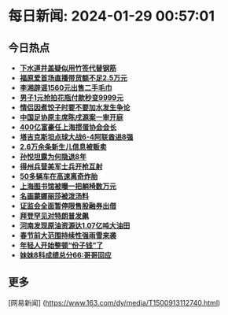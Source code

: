 
# 每日新闻: 2024-01-29 00:57:01
## 今日热点

- **[下水道井盖疑似用竹签代替钢筋](https://www.163.com/search?keyword=%E4%B8%8B%E6%B0%B4%E9%81%93%E4%BA%95%E7%9B%96%E7%96%91%E4%BC%BC%E7%94%A8%E7%AB%B9%E7%AD%BE%E4%BB%A3%E6%9B%BF%E9%92%A2%E7%AD%8B)**
- **[福原爱首场直播带货额不足2.5万元](https://www.163.com/search?keyword=%E7%A6%8F%E5%8E%9F%E7%88%B1%E9%A6%96%E5%9C%BA%E7%9B%B4%E6%92%AD%E5%B8%A6%E8%B4%A7%E9%A2%9D%E4%B8%8D%E8%B6%B32.5%E4%B8%87%E5%85%83)**
- **[李湘辟谣1560元出售二手毛巾](https://www.163.com/search?keyword=%E6%9D%8E%E6%B9%98%E8%BE%9F%E8%B0%A31560%E5%85%83%E5%87%BA%E5%94%AE%E4%BA%8C%E6%89%8B%E6%AF%9B%E5%B7%BE)**
- **[男子1元抢拍花瓶付款秒变9999元](https://www.163.com/search?keyword=%E7%94%B7%E5%AD%901%E5%85%83%E6%8A%A2%E6%8B%8D%E8%8A%B1%E7%93%B6%E4%BB%98%E6%AC%BE%E7%A7%92%E5%8F%989999%E5%85%83)**
- **[情侣因煮饺子时要不要加水发生争论](https://www.163.com/search?keyword=%E6%83%85%E4%BE%A3%E5%9B%A0%E7%85%AE%E9%A5%BA%E5%AD%90%E6%97%B6%E8%A6%81%E4%B8%8D%E8%A6%81%E5%8A%A0%E6%B0%B4%E5%8F%91%E7%94%9F%E4%BA%89%E8%AE%BA)**
- **[中国足协原主席陈戌源案一审开庭](https://www.163.com/search?keyword=%E4%B8%AD%E5%9B%BD%E8%B6%B3%E5%8D%8F%E5%8E%9F%E4%B8%BB%E5%B8%AD%E9%99%88%E6%88%8C%E6%BA%90%E6%A1%88%E4%B8%80%E5%AE%A1%E5%BC%80%E5%BA%AD)**
- **[400亿富豪任上海掼蛋协会会长](https://www.163.com/search?keyword=400%E4%BA%BF%E5%AF%8C%E8%B1%AA%E4%BB%BB%E4%B8%8A%E6%B5%B7%E6%8E%BC%E8%9B%8B%E5%8D%8F%E4%BC%9A%E4%BC%9A%E9%95%BF)**
- **[塔吉克斯坦点球大战6-4阿联酋进8强](https://www.163.com/search?keyword=%E5%A1%94%E5%90%89%E5%85%8B%E6%96%AF%E5%9D%A6%E7%82%B9%E7%90%83%E5%A4%A7%E6%88%986-4%E9%98%BF%E8%81%94%E9%85%8B%E8%BF%9B8%E5%BC%BA)**
- **[2.6万余条新生儿信息被贩卖](https://www.163.com/search?keyword=2.6%E4%B8%87%E4%BD%99%E6%9D%A1%E6%96%B0%E7%94%9F%E5%84%BF%E4%BF%A1%E6%81%AF%E8%A2%AB%E8%B4%A9%E5%8D%96)**
- **[孙悦坦露为何隐退8年](https://www.163.com/search?keyword=%E5%AD%99%E6%82%A6%E5%9D%A6%E9%9C%B2%E4%B8%BA%E4%BD%95%E9%9A%90%E9%80%808%E5%B9%B4)**
- **[得州兵营美军士兵开枪互射](https://www.163.com/search?keyword=%E5%BE%97%E5%B7%9E%E5%85%B5%E8%90%A5%E7%BE%8E%E5%86%9B%E5%A3%AB%E5%85%B5%E5%BC%80%E6%9E%AA%E4%BA%92%E5%B0%84)**
- **[50多辆车在高速离奇炸胎](https://www.163.com/search?keyword=50%E5%A4%9A%E8%BE%86%E8%BD%A6%E5%9C%A8%E9%AB%98%E9%80%9F%E7%A6%BB%E5%A5%87%E7%82%B8%E8%83%8E)**
- **[上海图书馆被曝一把躺椅数万元](https://www.163.com/search?keyword=%E4%B8%8A%E6%B5%B7%E5%9B%BE%E4%B9%A6%E9%A6%86%E8%A2%AB%E6%9B%9D%E4%B8%80%E6%8A%8A%E8%BA%BA%E6%A4%85%E6%95%B0%E4%B8%87%E5%85%83)**
- **[名画蒙娜丽莎被泼汤料](https://www.163.com/search?keyword=%E5%90%8D%E7%94%BB%E8%92%99%E5%A8%9C%E4%B8%BD%E8%8E%8E%E8%A2%AB%E6%B3%BC%E6%B1%A4%E6%96%99)**
- **[证监会全面暂停限售股融券出借](https://www.163.com/search?keyword=%E8%AF%81%E7%9B%91%E4%BC%9A%E5%85%A8%E9%9D%A2%E6%9A%82%E5%81%9C%E9%99%90%E5%94%AE%E8%82%A1%E8%9E%8D%E5%88%B8%E5%87%BA%E5%80%9F)**
- **[拜登罕见对特朗普发飙](https://www.163.com/search?keyword=%E6%8B%9C%E7%99%BB%E7%BD%95%E8%A7%81%E5%AF%B9%E7%89%B9%E6%9C%97%E6%99%AE%E5%8F%91%E9%A3%99)**
- **[河南发现原油资源达1.07亿吨大油田](https://www.163.com/search?keyword=%E6%B2%B3%E5%8D%97%E5%8F%91%E7%8E%B0%E5%8E%9F%E6%B2%B9%E8%B5%84%E6%BA%90%E8%BE%BE1.07%E4%BA%BF%E5%90%A8%E5%A4%A7%E6%B2%B9%E7%94%B0)**
- **[春节前大范围持续性强雨雪来袭](https://www.163.com/search?keyword=%E6%98%A5%E8%8A%82%E5%89%8D%E5%A4%A7%E8%8C%83%E5%9B%B4%E6%8C%81%E7%BB%AD%E6%80%A7%E5%BC%BA%E9%9B%A8%E9%9B%AA%E6%9D%A5%E8%A2%AD)**
- **[年轻人开始整顿“份子钱”了](https://www.163.com/search?keyword=%E5%B9%B4%E8%BD%BB%E4%BA%BA%E5%BC%80%E5%A7%8B%E6%95%B4%E9%A1%BF%E2%80%9C%E4%BB%BD%E5%AD%90%E9%92%B1%E2%80%9D%E4%BA%86)**
- **[妹妹8科成绩总分66:哥哥回应](https://www.163.com/search?keyword=%E5%A6%B9%E5%A6%B98%E7%A7%91%E6%88%90%E7%BB%A9%E6%80%BB%E5%88%8666+%E5%93%A5%E5%93%A5%E5%9B%9E%E5%BA%94)**

## 更多
[网易新闻] (https://www.163.com/dy/media/T1500913112740.html)
